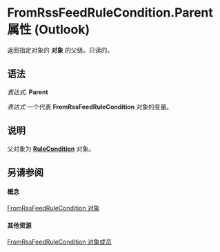 
# FromRssFeedRuleCondition.Parent 属性 (Outlook)

返回指定对象的 **对象** 的父级。只读的。


## 语法

 _表达式_. **Parent**

 _表达式_ 一个代表 **FromRssFeedRuleCondition** 对象的变量。


## 说明

父对象为  **[RuleCondition](e03f91c2-2c08-b036-104a-d6246f28bc2d.md)** 对象。


## 另请参阅


#### 概念


[FromRssFeedRuleCondition 对象](8de6e629-7e3d-b4df-d758-a5bff3abd6a1.md)
#### 其他资源


[FromRssFeedRuleCondition 对象成员](0c0a949a-d654-6701-f70d-9a5bb908fed8.md)
